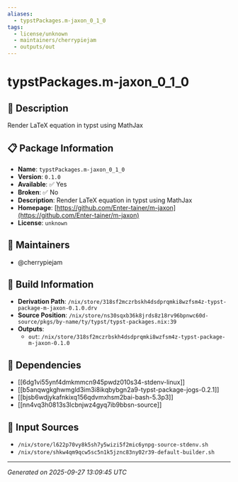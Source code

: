 ```yaml
---
aliases:
  - typstPackages.m-jaxon_0_1_0
tags:
  - license/unknown
  - maintainers/cherrypiejam
  - outputs/out
---
```


# typstPackages.m-jaxon_0_1_0

## 📝 Description

Render LaTeX equation in typst using MathJax

## 📋 Package Information

- **Name**: `typstPackages.m-jaxon_0_1_0`
- **Version**: `0.1.0`
- **Available**: ✅ Yes
- **Broken**: ✅ No
- **Description**: Render LaTeX equation in typst using MathJax
- **Homepage**: [https://github.com/Enter-tainer/m-jaxon](https://github.com/Enter-tainer/m-jaxon)
- **License**: `unknown`
## 👥 Maintainers

- @cherrypiejam


## 🔧 Build Information

- **Derivation Path**: `/nix/store/318sf2mczrbskh4dsdprqmki8wzfsm4z-typst-package-m-jaxon-0.1.0.drv`
- **Source Position**: `/nix/store/ns30sqxb36k8jrds8z18rv96bpnwc60d-source/pkgs/by-name/ty/typst/typst-packages.nix:39`
- **Outputs**:
  - `out`:  `/nix/store/318sf2mczrbskh4dsdprqmki8wzfsm4z-typst-package-m-jaxon-0.1.0`

## 🔗 Dependencies

- [[6dg1vi55ynf4dmkmmcn945pwdz010s34-stdenv-linux]]
- [[b5anqwgkghwmgld3im3i8ikqbybgn2a9-typst-package-jogs-0.2.1]]
- [[bjsb6wdjykafnkixq156qdvmxhsm2bai-bash-5.3p3]]
- [[nn4vq3h0813s3lcbnjwz4gyq7ib9bbsn-source]]

## 📁 Input Sources

- `/nix/store/l622p70vy8k5sh7y5wizi5f2mic6ynpg-source-stdenv.sh`
- `/nix/store/shkw4qm9qcw5sc5n1k5jznc83ny02r39-default-builder.sh`

---
*Generated on 2025-09-27 13:09:45 UTC*
